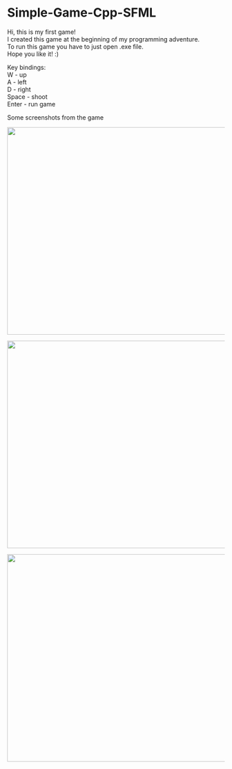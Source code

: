 # Simple-Game-Cpp-SFML
Hi, this is my first game! <br>
I created this game at the beginning of my programming adventure. <br>
To run this game you have to just open .exe file. <br>
Hope you like it! :)

Key bindings:<br>
W - up<br>
A - left<br>
D - right<br>
Space - shoot<br>
Enter - run game

Some screenshots from the game

<p align="center">
<img src="https://user-images.githubusercontent.com/110713501/183258977-e735d6c6-f5d5-45d4-9520-b8bbe0142555.png" width="800" height="480"  />
</p>

<p align="center">
<img src="https://user-images.githubusercontent.com/110713501/183259024-7df80d08-4941-43af-bc23-c98c562334ec.png" width="640" height="480"  />
</p>


<p align="center">
<img src="https://user-images.githubusercontent.com/110713501/183258955-5700a178-4491-4779-9051-2bb0d6c30442.png" width="800" height="480"  />
</p>
